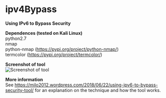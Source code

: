 # ipv4Bypass
**Using IPv6 to Bypass Security**   
    
**Dependences (tested on Kali Linux)**  
python2.7  
nmap  
python-nmap (https://pypi.org/project/python-nmap/)  
termcolor (https://pypi.org/project/termcolor/)  
  
**Screenshot of tool**    
![Screenshot of tool](https://milo2012.files.wordpress.com/2018/06/screen-shot-2018-06-23-at-1-47-06-am.png?w=1190&h=950)  
  
**More information**        
See https://milo2012.wordpress.com/2018/06/22/using-ipv6-to-bypass-security-tool/ for an explanation on the technique and how the tool works.
     

